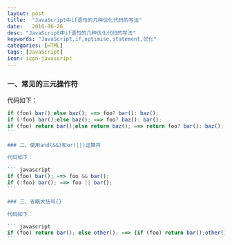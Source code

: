 ```yaml
---
layout: post
title:  "JavaScript中if语句的几种优化代码的写法"
date:   2016-06-26
desc: "JavaScript中if语句的几种优化代码的写法"
keywords: "JavaScript,if,optimise,statement,优化"
categories: [HTML]
tags: [JavaScript]
icon: icon-javascript
---
```


### 一、常见的三元操作符

代码如下：

```` javascript
if (foo) bar();else baz(); ==> foo? bar(): baz();
if (!foo) bar();else baz(); ==> foo? baz(): bar();
if (foo) return bar();else return baz(); ==> return foo? bar(): baz();
```

### 二、使用and(&&)和or(||)运算符

代码如下：

``` javascript
if (foo) bar(); ==> foo && bar();
if (!foo) bar(); ==> foo || bar();
```

### 三、省略大括号{}

代码如下：

``` javascript
if (foo) return bar(); else other(); ==> {if (foo) return bar();other()}
```

